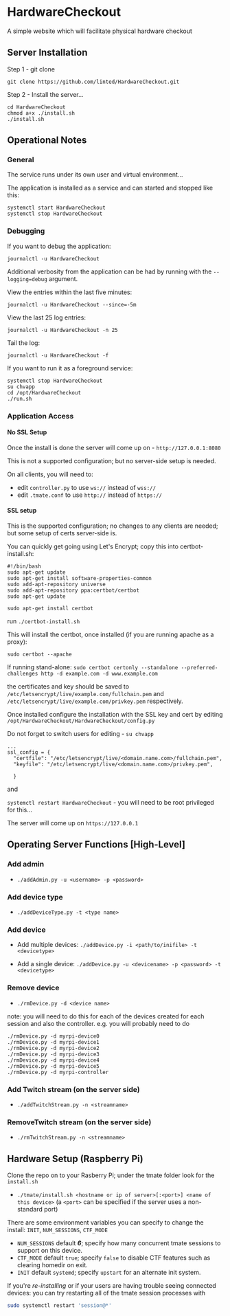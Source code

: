# HardwareCheckout

A simple website which will facilitate physical hardware checkout

## Server Installation

Step 1 - git clone

```
git clone https://github.com/linted/HardwareCheckout.git
```
 
Step 2 - Install the server... 

```
cd HardwareCheckout
chmod a+x ./install.sh
./install.sh
```


## Operational Notes

### General
The service runs under its own user and virtual environment...

The application is installed as a service and can started and stopped like this:

```
systemctl start HardwareCheckout
systemctl stop HardwareCheckout
```

### Debugging

If you want to debug the application:

```
journalctl -u HardwareCheckout
```

Additional verbosity from the application can be had by running with the `--logging=debug` argument.

View the entries within the last five minutes:

```
journalctl -u HardwareCheckout --since=-5m
```

View the last 25 log entries:

```
journalctl -u HardwareCheckout -n 25
```

Tail the log:

```
journalctl -u HardwareCheckout -f
```


If you want to run it as a foreground service:

```
systemctl stop HardwareCheckout
su chvapp
cd /opt/HardwareCheckout
./run.sh
```

### Application Access

#### No SSL Setup

Once the install is done the server will come up on - `http://127.0.0.1:8080`

This is not a supported configuration; but no server-side setup is needed.

On all clients, you will need to:
* edit `controller.py` to use `ws://` instead of `wss://`
* edit `.tmate.conf` to use `http://` instead of `https://`

#### SSL setup

This is the supported configuration; no changes to any clients are needed; but some setup of certs server-side is.

You can quickly get going using Let's Encrypt; copy this into certbot-install.sh:

```
#!/bin/bash
sudo apt-get update
sudo apt-get install software-properties-common
sudo add-apt-repository universe
sudo add-apt-repository ppa:certbot/certbot
sudo apt-get update

sudo apt-get install certbot 
```

run `./certbot-install.sh`

This will install the certbot, once installed (if you are running apache as a proxy):

`sudo certbot --apache`

If running stand-alone:
`sudo certbot certonly --standalone --preferred-challenges http -d example.com -d www.example.com`

the certificates and key should be saved to `/etc/letsencrypt/live/example.com/fullchain.pem` and `/etc/letsencrypt/live/example.com/privkey.pem` respectively. 

Once installed configure the installation with the SSL key and cert by editing `/opt/HardwareCheckout/HardwareCheckout/config.py`

Do not forget to switch users for editing - `su chvapp`

```
...
ssl_config = {
  "certfile": "/etc/letsencrypt/live/<domain.name.com>/fullchain.pem",
  "keyfile": "/etc/letsencrypt/live/<domain.name.com>/privkey.pem",

  }

```

and

`systemctl restart HardwareCheckout` - you will need to be root privileged for this...

The server will come up on `https://127.0.0.1` 

## Operating Server Functions [High-Level]

### Add admin
- `./addAdmin.py -u <username> -p <password>`

### Add device type
- `./addDeviceType.py -t <type name>`

### Add device
- Add multiple devices:
`./addDevice.py -i <path/to/inifile> -t <devicetype>`

- Add a single device:
`./addDevice.py -u <devicename> -p <password> -t <devicetype>`

### Remove device
- `./rmDevice.py -d <device name>`

note: you will need to do this for each of the devices created for each session and also the controller. e.g. you will probably need to do

```
./rmDevice.py -d myrpi-device0
./rmDevice.py -d myrpi-device1
./rmDevice.py -d myrpi-device2
./rmDevice.py -d myrpi-device3
./rmDevice.py -d myrpi-device4
./rmDevice.py -d myrpi-device5
./rmDevice.py -d myrpi-controller
```

### Add Twitch stream (on the server side)
- `./addTwitchStream.py -n <streamname>`

### RemoveTwitch stream (on the server side)
- `./rmTwitchStream.py -n <streamname>`


## Hardware Setup (Raspberry Pi)
Clone the repo on to your Rasberry Pi; under the tmate folder look for the `install.sh`
- `./tmate/install.sh <hostname or ip of server>[:<port>] <name of this device>` (a `<port>` can be specified if the server uses a non-standard port)

There are some environment variables you can specify to change the install: `INIT`, `NUM_SESSIONS`, `CTF_MODE`

* `NUM_SESSIONS` default ***6***; specify how many concurrent tmate sessions to support on this device.
* `CTF_MODE` default `true`; specify `false` to disable CTF features such as clearing homedir on exit.
* `INIT` default `systemd`; specify `upstart` for an alternate init system.

If you're _re-installing_ or if your users are having trouble seeing connected devices: you can try restarting all of the tmate session processes with

```sh
sudo systemctl restart 'session@*'
```
